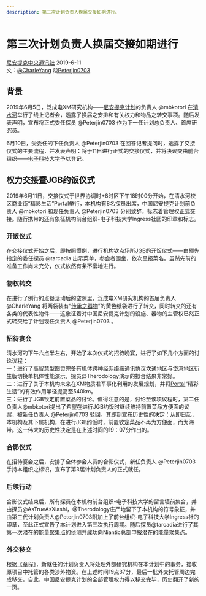 ```yaml
---
description: 第三次计划负责人换届交接如期进行。
---
```


# 第三次计划负责人换届交接如期进行

[尼安提克中央通讯社](/setting/entity/NIACNA.md)  2019-6-11  
文：[@CharleYang](/setting/person/CharleYang.md) [@Peterjin0703](/setting/person/Peterjin0703.md)

## 背景

2019年6月5日，泛成电XM研究机构——[尼安提克计划](/setting/entity/NIACN.md)的负责人 @mbkotori 在[清水河](/setting/entity/QSH.md)举行了线上记者会，透露了换届之安排和有关权力和物品之转交事项。随后发表声明，宣布将正式委任探员 @Peterjin0703 作为下一任计划总负责人、首席研究员。

6月10日，受委任的下任负责人 @Peterjin0703 在回答记者提问时，透露了交接仪式的主要流程，并发表声明：将于11日进行正式的交接仪式，并将决议交由前台组织——[电子科技大学](/setting/entity/UESTC-University.md)予以登记。

## 权力交接暨JGB约饭仪式

2019年6月11日，交接仪式于世界协调时+8时区下午18时00分开始，在清水河校区商业街“精彩生活”Portal举行，本机构有8名探员出席，中国尼安提克计划前负责人 @mbkotori 和现任负责人 @Peterjin0703 分别致辞，标志着管理权正式交接。随行携带的还有象征机构前台组织-电子科技大学Ingress社团的印章和标志。

### 开饭仪式

在交接仪式开始之后，即按照惯例，进行机构钦点场所[JGB](/setting/entity/JGB.md)的开饭仪式——由预先指定的委任探员 @tarcadia 出示菜单，参会者围坐，依次呈报菜名。虽然先前的准备工作尚未充分，仪式依然有条不紊地进行。

### 物权转交

在进行了例行的点餐活动后的空隙里，泛成电XM研究机构的首届负责人 @CharleYang 将两袋装有“[传承之器物](/setting/entity/InheritedArtifact.md)”的黄色纸袋进行了转交，同时转交的还有各类的代表性物件——这象征着对中国尼安提克计划的设施、器物的主管权已然正式转交给了计划现任负责人 @Peterjin0703 。

### 招待宴会

清水河的下午六点半左右，开始了本次仪式的招待晚宴，进行了如下几个方面的讨论议程：  
一：进行了高智慧型图灵完备有机体跨神经网络级通讯协议坎通地区与岱湾地区衍生版切换单机体性能演示，探员@Therodology演示的拟合结果非常好。  
二：进行了关于本机构未来在XM物质准军事化利用的发展规划，并将[Portal](/setting/entity/Portal.md)“精彩生活”的有效作用半径提高至540km。  
三：进行了JGB钦定前置菜品的讨论。值得注意的是，讨论至该项议程时，第二任负责人@mbkotori提出了希望在进行JGB约饭时继续维持前置菜品方便面的议案，被新任负责人 @Peterjin0703 驳回。其即刻宣布历史性的决定：从即日起，本机构及其下属机构，在进行JGB约饭时，前置钦定菜品不再为方便面，而为海带。这一伟大的历史性决定是在上述时间的19：07分作出的。

### 合影仪式

在招待宴会之后，安排了全体参会人员的合影仪式，新任负责人 @Peterjin0703 手持本组织之标识，宣布了第3届计划负责人的正式就任。

### 后续行动

合影仪式结束后，所有探员在本机构前台组织-电子科技大学的留言墙前集合，并由探员@AsTrueAsXiashi，@Therodology庄严地留下了本机构的符号象征，并由第三代计划负责人@Peterjin0703附加上了前台组织-电子科技大学Ingress社的印章，至此正式宣告了本计划进入第三次执行周期。随后探员@tarcadia进行了其第一次潜在的[能量聚集点](/setting/entity/Portal.md)的侦测并成功向Niantic总部申报潜在的能量聚集点。

### 外交移交

根据[《章程》](/setting/entity/constitution.md)，新就任的计划负责人将处理外部研究机构在本计划中的事务，接收原项目中托管的各类涉外物资。在上述时间19点37分，最后一批外交托管周边完成移交，自此，中国尼安提克计划的全部管理权力得以移交完毕，历史翻开了新的一页。
